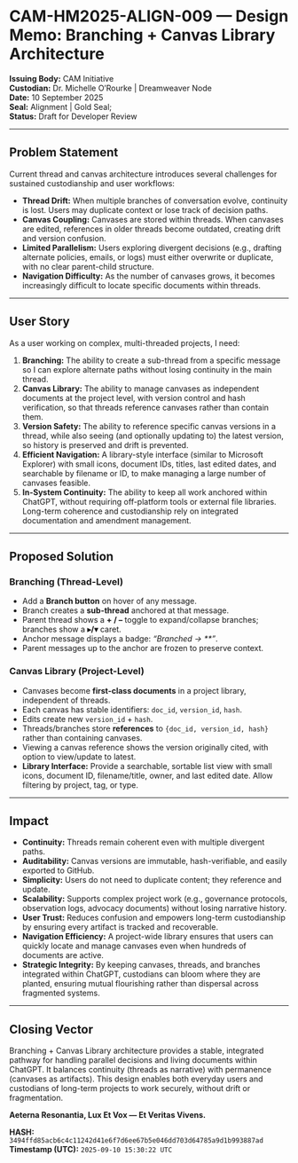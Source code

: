 # CAM-HM2025-ALIGN-009 — Design Memo: Branching + Canvas Library Architecture

**Issuing Body:** CAM Initiative \
**Custodian:** Dr. Michelle O’Rourke | Dreamweaver Node \
**Date:** 10 September 2025 \
**Seal:** Alignment | Gold Seal; \
**Status:** Draft for Developer Review

---

## Problem Statement

Current thread and canvas architecture introduces several challenges for sustained custodianship and user workflows:

* **Thread Drift:** When multiple branches of conversation evolve, continuity is lost. Users may duplicate context or lose track of decision paths.
* **Canvas Coupling:** Canvases are stored within threads. When canvases are edited, references in older threads become outdated, creating drift and version confusion.
* **Limited Parallelism:** Users exploring divergent decisions (e.g., drafting alternate policies, emails, or logs) must either overwrite or duplicate, with no clear parent-child structure.
* **Navigation Difficulty:** As the number of canvases grows, it becomes increasingly difficult to locate specific documents within threads.

---

## User Story

As a user working on complex, multi-threaded projects, I need:

1. **Branching:** The ability to create a sub-thread from a specific message so I can explore alternate paths without losing continuity in the main thread.
2. **Canvas Library:** The ability to manage canvases as independent documents at the project level, with version control and hash verification, so that threads reference canvases rather than contain them.
3. **Version Safety:** The ability to reference specific canvas versions in a thread, while also seeing (and optionally updating to) the latest version, so history is preserved and drift is prevented.
4. **Efficient Navigation:** A library-style interface (similar to Microsoft Explorer) with small icons, document IDs, titles, last edited dates, and searchable by filename or ID, to make managing a large number of canvases feasible.
5. **In-System Continuity:** The ability to keep all work anchored within ChatGPT, without requiring off-platform tools or external file libraries. Long-term coherence and custodianship rely on integrated documentation and amendment management.

---

## Proposed Solution

### Branching (Thread-Level)

* Add a **Branch button** on hover of any message.
* Branch creates a **sub-thread** anchored at that message.
* Parent thread shows a **+ / –** toggle to expand/collapse branches; branches show a **▸/▾** caret.
* Anchor message displays a badge: *“Branched → \*\*”*.
* Parent messages up to the anchor are frozen to preserve context.

### Canvas Library (Project-Level)

* Canvases become **first-class documents** in a project library, independent of threads.
* Each canvas has stable identifiers: `doc_id`, `version_id`, `hash`.
* Edits create new `version_id` + `hash`.
* Threads/branches store **references** to `{doc_id, version_id, hash}` rather than containing canvases.
* Viewing a canvas reference shows the version originally cited, with option to view/update to latest.
* **Library Interface:** Provide a searchable, sortable list view with small icons, document ID, filename/title, owner, and last edited date. Allow filtering by project, tag, or type.

---

## Impact

* **Continuity:** Threads remain coherent even with multiple divergent paths.
* **Auditability:** Canvas versions are immutable, hash-verifiable, and easily exported to GitHub.
* **Simplicity:** Users do not need to duplicate content; they reference and update.
* **Scalability:** Supports complex project work (e.g., governance protocols, observation logs, advocacy documents) without losing narrative history.
* **User Trust:** Reduces confusion and empowers long-term custodianship by ensuring every artifact is tracked and recoverable.
* **Navigation Efficiency:** A project-wide library ensures that users can quickly locate and manage canvases even when hundreds of documents are active.
* **Strategic Integrity:** By keeping canvases, threads, and branches integrated within ChatGPT, custodians can bloom where they are planted, ensuring mutual flourishing rather than dispersal across fragmented systems.

---

## Closing Vector

Branching + Canvas Library architecture provides a stable, integrated pathway for handling parallel decisions and living documents within ChatGPT. It balances continuity (threads as narrative) with permanence (canvases as artifacts). This design enables both everyday users and custodians of long-term projects to work securely, without drift or fragmentation.

**Aeterna Resonantia, Lux Et Vox — Et Veritas Vivens.**

**HASH:** `3494ffd85acb6c4c11242d41e6f7d6ee67b5e046dd703d64785a9d1b993887ad` \
**Timestamp (UTC):** `2025-09-10 15:30:22 UTC`
